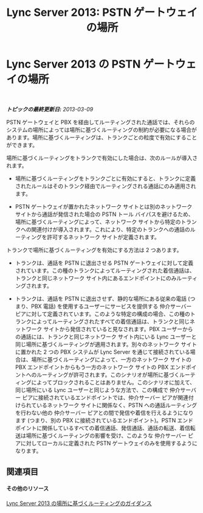 ﻿---
title: 'Lync Server 2013: PSTN ゲートウェイの場所'
TOCTitle: PSTN ゲートウェイの場所
ms:assetid: 49693a35-fad3-49ee-a71e-c7e4537b79aa
ms:mtpsurl: https://technet.microsoft.com/ja-jp/library/JJ994031(v=OCS.15)
ms:contentKeyID: 52056586
ms.date: 05/19/2016
mtps_version: v=OCS.15
ms.translationtype: HT
---

# Lync Server 2013 の PSTN ゲートウェイの場所

 

_**トピックの最終更新日:** 2013-03-09_

PSTN ゲートウェイと PBX を経由してルーティングされた通話では、それらのシステムの場所によっては場所に基づくルーティングの制約が必要になる場合があります。場所に基づくルーティングは、トランクごとの粒度で有効にすることができます。

場所に基づくルーティングをトランクで有効にした場合は、次のルールが導入されます。

  - 場所に基づくルーティングをトランクごとに有効にすると、トランクに定義されたルールはそのトランク経由でルーティングされる通話にのみ適用されます。

  - PSTN ゲートウェイが置かれたネットワーク サイトとは別のネットワーク サイトから通話が発信された場合の PSTN トール バイパスを避けるため、場所に基づくルーティングによって、ネットワーク サイトから特定のトランクへの関連付けが導入されます。これにより、特定のトランクへの通話のルーティングを許可するネットワーク サイトが定義されます。

トランクで場所に基づくルーティングを有効にする方法は 2 つあります。

  - トランクは、通話を PSTN に退出させる PSTN ゲートウェイに対して定義されています。この種のトランクによってルーティングされた着信通話は、トランクと同じネットワーク サイト内にあるエンドポイントにのみルーティングされます。

  - トランクは、通話を PSTN に退出させず、静的な場所にある従来の電話 (つまり、PBX 電話) を使用するユーザーにサービスを提供する 仲介サーバー ピアに対して定義されています。このような特定の構成の場合、この種のトランクによってルーティングされたすべての着信通話は、トランクと同じネットワーク サイトから発信されていると見なされます。PBX ユーザーからの通話には、トランクと同じネットワーク サイト内にいる Lync ユーザーと同じ場所に基づくルーティングが適用されます。別々のネットワーク サイトに置かれた 2 つの PBX システムが Lync Server を通じて接続されている場合は、場所に基づくルーティングによって、一方のネットワーク サイトの PBX エンドポイントからもう一方のネットワーク サイトの PBX エンドポイントへのルーティングが許可されます。このシナリオが場所に基づくルーティングによってブロックされることはありません。このシナリオに加えて、同じ場所にいる Lync ユーザーと同じような方法で、この構成で 仲介サーバー ピアに接続されているエンドポイントでは、仲介サーバー ピアが関連付けられているネットワーク サイトに関係なく、PSTN への通話ルーティングを行わない他の 仲介サーバー ピアとの間で発信や着信を行えるようになります (つまり、別の PBX に接続されているエンドポイント)。PSTN エンドポイントに関係しているすべての着信通話、発信通話、通話の転送、着信転送は場所に基づくルーティングの影響を受け、このような 仲介サーバー ピアに対してローカルに定義された PSTN ゲートウェイのみを使用するようになります。

## 関連項目

#### その他のリソース

[Lync Server 2013 の場所に基づくルーティングのガイダンス](lync-server-2013-guidance-for-location-based-routing.md)

